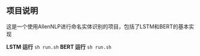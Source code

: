 ## 项目说明
这是一个使用AllenNLP进行命名实体识别的项目，包括了LSTM和BERT的基本实现

**LSTM 运行**
```sh run.sh```
**BERT 运行**
```sh run.sh```